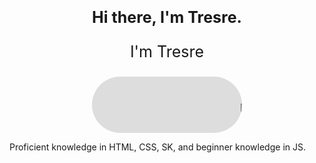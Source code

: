 ### <p style="text-align: center; font-size: 25px;">Hi there, I'm Tresre.</p>

<p style="text-align: center; font-size: 25px;">I'm Tresre</p>

<p style="text-align: center; margin: auto; overflow: hidden; width: 240px; height: 90px; border-radius: 500px;"><iframe width="500px" height="90px" scrolling="no" src="https://lanyard.cnrad.dev/api/225399479790993408?borderRadius=0px&idleMessage=Developing%20Something...&hideStatus=true" title="Discord" frameborder="0"></iframe></p>

Proficient knowledge in HTML, CSS, SK, and beginner knowledge in JS.
